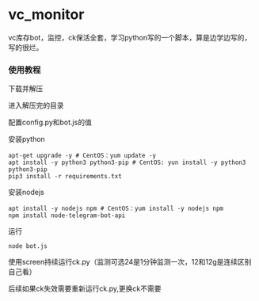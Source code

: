 # vc_monitor
vc库存bot，监控，ck保活全套，学习python写的一个脚本，算是边学边写的，写的很烂。
### 使用教程
下载并解压

进入解压完的目录

配置config.py和bot.js的值

安装python

```shell
apt-get upgrade -y # CentOS：yum update -y
apt install -y python3 python3-pip # CentOS: yun install -y python3 python3-pip
pip3 install -r requirements.txt
```

安装nodejs

```shell
apt install -y nodejs npm # CentOS：yum install -y nodejs npm
npm install node-telegram-bot-api
```

运行

```shell
node bot.js
```

使用screen持续运行ck.py（监测可选24是1分钟监测一次，12和12g是连续区别自己看）

后续如果ck失效需要重新运行ck.py,更换ck不需要
